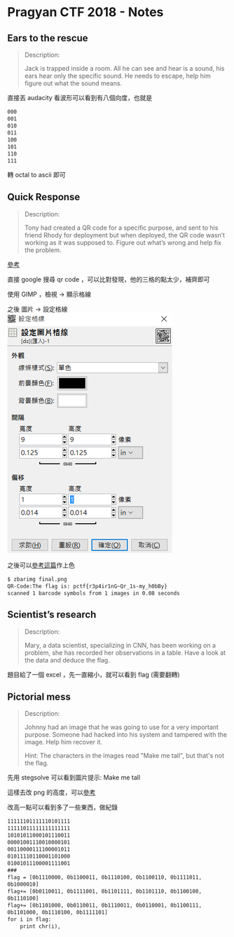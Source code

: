 # Pragyan CTF 2018 - Notes


## Ears to the rescue
> Description:
>
> Jack is trapped inside a room. All he can see and hear is a sound, his ears hear only the specific sound. He needs to escape, help him figure out what the sound means.


直接丟 audacity 看波形可以看到有八個向度，也就是
```
000
001
010
011
100
101
110
111
```

轉 octal to ascii 即可

## Quick Response
> Description:
>
> Tony had created a QR code for a specific purpose, and sent to his friend Rhody for deployment but when deployed, the QR code wasn’t working as it was supposed to. Figure out what’s wrong and help fix the problem.

[參考](https://rawsec.ml/en/PragyanCTF-2018-write-ups/#100-quick-response-forensics)

直接 google 搜尋 qr code ，可以比對發現，他的三格的點太少，補齊即可

使用 GIMP ，檢視 -> 顯示格線

之後 圖片 -> 設定格線
![image](img/OjiNM4k.png)

之後可以[參考這篇](http://gimpbasic.blogspot.tw/2011/10/54.html)作上色

```
$ zbarimg final.png
QR-Code:The flag is: pctf{r3p4ir1nG~Qr_1s-my_h0bBy}
scanned 1 barcode symbols from 1 images in 0.08 seconds
```

## Scientist’s research
> Description:
>
> Mary, a data scientist, specializing in CNN, has been working on a problem, she has recorded her observations in a table. Have a look at the data and deduce the flag.

題目給了一個 excel ，先一直縮小，就可以看到 flag (需要翻轉)

## Pictorial mess 
> Description:
>
> Johnny had an image that he was going to use for a very important purpose. Someone had hacked into his system and tampered with the image. Help him recover it.
>
> Hint:
> The characters in the images read "Make me tall", but that's not the flag.

先用 stegsolve 可以看到圖片提示: Make me tall

這樣去改 png 的高度，可以[參考](https://github.com/corkami/pics/blob/master/binary/PNG.png)

改高一點可以看到多了一些東西，做紀錄

```
11111101111110101111
11111011111111111111
10101011000101110011
00001001110010000101
00110000111100001011
01011110110001101000
01001011100001111001
###
flag = [0b1110000, 0b1100011, 0b1110100, 0b1100110, 0b1111011, 0b1000010]
flag+= [0b0110011, 0b1111001, 0b1101111, 0b1101110, 0b1100100, 0b1110100]
flag+= [0b1101000, 0b0110011, 0b1110011, 0b0110001, 0b1100111, 0b1101000, 0b1110100, 0b1111101]
for i in flag:
	print chr(i),
```